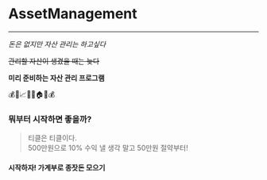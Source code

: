 # AssetManagement
****

*돈은 없지만 자산 관리는 하고싶다*

~~관리할 자산이 생겼을 때는 늦다~~

__미리 준비하는 자산 관리 프로그램__

💰📁📈📃🍀🏠🏢💰


### 뭐부터 시작하면 좋을까?
> 티클은 티클이다.  
> 500만원으로 10% 수익 낼 생각 말고 50만원 절약부터!


#### 시작하자! 가계부로 종잣돈 모으기


